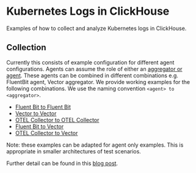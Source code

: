 # Kubernetes Logs in ClickHouse

Examples of how to collect and analyze Kubernetes logs in ClickHouse.

## Collection

Currently this consists of example configuration for different agent configurations. Agents can assume the role of either an [aggregator or agent](https://clickhouse.com/blog/storing-log-data-in-clickhouse-fluent-bit-vector-open-telemetry#architectures). These agents can be combined in different combinations e.g. FluentBit agent, Vector aggregator. We provide working examples for the following combinations. We use the naming convention `<agent> to <aggregator>`. 

- [Fluent Bit to Fluent Bit](./fluentbit_to_fluentbit)
- [Vector to Vector](./vector_to_vector)
- [OTEL Collector to OTEL Collector](./otel_to_otel)
- [Fluent Bit to Vector](./fluentbit_to_vector)
- [OTEL Collector to Vector](./otel_to_vector)

Note: these examples can be adapted for agent only examples. This is appropriate in smaller architectures of test scenarios.

Further detail can be found in this [blog post](https://clickhouse.com/blog/storing-log-data-in-clickhouse-fluent-bit-vector-open-telemetry).